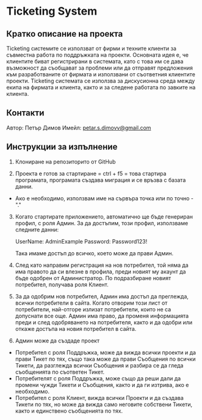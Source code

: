 # Ticketing System 

## Кратко oписание на проекта
Ticketing системите се използват от фирми и техните клиенти за съвместна работа по поддръжката на проекти.
Основната идея е, че клиентите биват регистрирани в системата, като с това им се дава възможност да
съобщават за проблеми или да отправят предложения към разработваните от фирмата и използвани от съответния клиентите проекти. 
Ticketing системата се използва за дискусионна среда между екипа на фирмата и клиента, както и за следене работата по завките на клиента.


## Контакти
Автор: Петър Димов
Имейл: petar.s.dimovv@gmail.com


## Инструкции за изпълнение

1. Клониране на репозиторито от GitHub

2. Проекта е готов за стартиране = ctrl + f5 = това стартира програмата, програмата създава миграция и се връзва с базата данни.
 - Ако е необходимо, използвам име на сървъра точка или по точно - "."

3. Когато стартирате приложението, автоматично ще бъде генериран профил, с роля Админ.
   За да достъпим, този профил, използваме следните данни:

   UserName: AdminExample
   Password: Password123!

   Така имаме достъп до всичко, което може да прави Админ.

4. След като направим регистрация на нов потребител, той няма да има правото да си влезне в профила, преди новият му акаунт да бъде одобрен от Администратор.
По подразбиране новият потребител, получава роля Клиент.

5. За да одобрим нов потребител, Админ има достъп да преглежда, всички потребители в сайта. Когато отворим този лист от потребители, най-отгоре излизат
потребители, които не са допуснати все още. Админ има право, да променя информацията преди и след одобряването на потребителя, както и да одобри или откаже
достъпа на новия потребител в сайта.

6. Админ може да създаде проект
 - Потребител с роля Поддръжка, може да вижда всички проекти и да прави Тикет по тях, също така може да прави Съобщения по всички Тикети, да разглежда всички
Съобщения и разбира се да гледа съобщенията по съответен Тикет.
 - Потребителят с роля Поддръжка, може също да реши дали да промени чужди Тикети и Съобщения, както и да ги изтрива, ако е необходимо.
 - Потребител с роля Клиент, вижда всички Проекти и да създава Тикети по тях, но може да вижда само неговите собствени Тикети, както и единствено съобщенията по тях.








